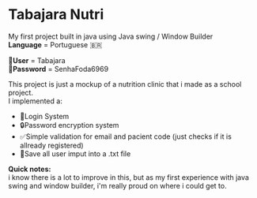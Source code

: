 # Tabajara Nutri
 My first project built in java using Java swing / Window Builder    
 **Language** = Portuguese :brazil:

:bust_in_silhouette:**User** = Tabajara    
:key:**Password** = SenhaFoda6969


This project is just a mockup of a nutrition clinic that i made as a school project.    
I implemented a:   
* :closed_lock_with_key:Login System     
* :lock:Password encryption system  
* :white_check_mark:Simple validation for email and pacient code (just checks if it is allready registered)  
* :page_facing_up:Save all user imput into a .txt file  


**Quick notes:**    
i know there is a lot to improve in this, but as my first experience with java swing and window builder, i'm really proud on where i could get to.
